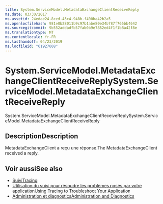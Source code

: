 ```yaml
---
title: System.ServiceModel.MetadataExchangeClientReceiveReply
ms.date: 03/30/2017
ms.assetid: 24edae24-8ced-43c4-948b-f400ba42b2a5
ms.openlocfilehash: 981e8b28011b9c97b1abe80e34b787f765bb4642
ms.sourcegitcommit: 9b552addadfb57fab0b9e7852ed4f1f1b8a42f8e
ms.translationtype: MT
ms.contentlocale: fr-FR
ms.lasthandoff: 04/23/2019
ms.locfileid: "61927008"
---
```

# <a name="systemservicemodelmetadataexchangeclientreceivereply"></a><span data-ttu-id="7e866-102">System.ServiceModel.MetadataExchangeClientReceiveReply</span><span class="sxs-lookup"><span data-stu-id="7e866-102">System.ServiceModel.MetadataExchangeClientReceiveReply</span></span>
<span data-ttu-id="7e866-103">System.ServiceModel.MetadataExchangeClientReceiveReply</span><span class="sxs-lookup"><span data-stu-id="7e866-103">System.ServiceModel.MetadataExchangeClientReceiveReply</span></span>  
  
## <a name="description"></a><span data-ttu-id="7e866-104">Description</span><span class="sxs-lookup"><span data-stu-id="7e866-104">Description</span></span>  
 <span data-ttu-id="7e866-105">MetadataExchangeClient a reçu une réponse.</span><span class="sxs-lookup"><span data-stu-id="7e866-105">The MetadataExchangeClient received a reply.</span></span>  
  
## <a name="see-also"></a><span data-ttu-id="7e866-106">Voir aussi</span><span class="sxs-lookup"><span data-stu-id="7e866-106">See also</span></span>

- [<span data-ttu-id="7e866-107">Suivi</span><span class="sxs-lookup"><span data-stu-id="7e866-107">Tracing</span></span>](../../../../../docs/framework/wcf/diagnostics/tracing/index.md)
- [<span data-ttu-id="7e866-108">Utilisation du suivi pour résoudre les problèmes posés par votre application</span><span class="sxs-lookup"><span data-stu-id="7e866-108">Using Tracing to Troubleshoot Your Application</span></span>](../../../../../docs/framework/wcf/diagnostics/tracing/using-tracing-to-troubleshoot-your-application.md)
- [<span data-ttu-id="7e866-109">Administration et diagnostics</span><span class="sxs-lookup"><span data-stu-id="7e866-109">Administration and Diagnostics</span></span>](../../../../../docs/framework/wcf/diagnostics/index.md)
